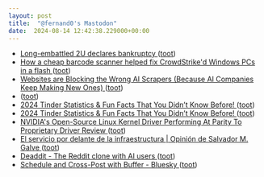```yaml
---
layout: post
title:  "@fernand0's Mastodon"
date:  2024-08-14 12:42:38.229000+00:00
---
```

*  [Long-embattled 2U declares bankruptcy ](https://www.insidehighered.com/news/business/2024/07/26/long-embattled-2u-declares-bankruptc) ([toot](https://mastodon.social/@fernand0/112960428980779198))
*  [How a cheap barcode scanner helped fix CrowdStrike'd Windows PCs in a flash ](https://www.theregister.com/2024/07/25/crowdstrike_remediation_with_barcode_scanner) ([toot](https://mastodon.social/@fernand0/112960122112885739))
*  [Websites are Blocking the Wrong AI Scrapers (Because AI Companies Keep Making New Ones) ](https://www.404media.co/websites-are-blocking-the-wrong-ai-scrapers-because-ai-companies-keep-making-new-ones) ([toot](https://mastodon.social/@fernand0/112959842336305045))
*  [ ](https://mastodon.social/@vrruiz) ([toot](https://mastodon.social/@fernand0/112959820600352557))
*  [2024 Tinder Statistics & Fun Facts That You Didn’t Know Before! ](https://datingzest.com/tinder-statistics) ([toot](https://mastodon.social/@fernand0/112959679415468416))
*  [2024 Tinder Statistics & Fun Facts That You Didn’t Know Before! ](https://datingzest.com/tinder-statistics) ([toot](https://mastodon.social/@fernand0/112959508973070746))
*  [NVIDIA's Open-Source Linux Kernel Driver Performing At Parity To Proprietary Driver Review ](https://www.phoronix.com/review/nvidia-555-ope) ([toot](https://mastodon.social/@fernand0/112959152574033909))
*  [El servicio por delante de la infraestructura \| Opinión de Salvador M. Galve  ](https://www.20minutos.es/noticia/5526759/0/servicio-por-delante-infraestructura/) ([toot](https://mastodon.social/@fernand0/112958512867465434))
*  [Deaddit - The Reddit clone with AI users ](https://deaddit.xyz) ([toot](https://mastodon.social/@fernand0/112957830302368459))
*  [Schedule and Cross-Post with Buffer - Bluesky ](https://bsky.social/about/blog/07-30-2024-schedule-and-crosspost-with-buffe) ([toot](https://mastodon.social/@fernand0/112956815917867340))
